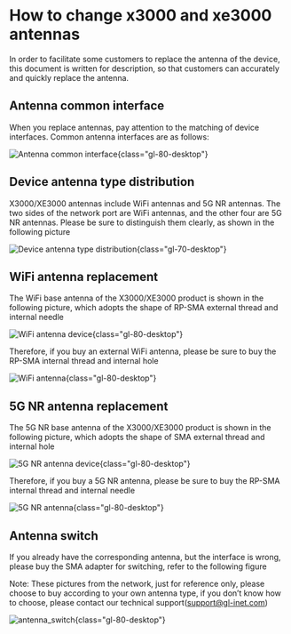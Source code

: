 # How to change x3000 and xe3000 antennas

In order to facilitate some customers to replace the antenna of the device, this document is written for description, so that customers can accurately and quickly replace the antenna.


## Antenna common interface

When you replace antennas, pay attention to the matching of device interfaces. Common antenna interfaces are as follows:

![Antenna common interface](https://static.gl-inet.com/docs/router/en/4/tutorials/change_x3000_xe3000_antennas/antenna_type_en.png){class="gl-80-desktop"}


## Device antenna type distribution

X3000/XE3000 antennas include WiFi antennas and 5G NR antennas. The two sides of the network port are WiFi antennas, and the other four are 5G NR antennas. Please be sure to distinguish them clearly, as shown in the following picture

![Device antenna type distribution](https://static.gl-inet.com/docs/router/en/4/tutorials/change_x3000_xe3000_antennas/device_antennas.png){class="gl-70-desktop"}



## WiFi antenna replacement

The WiFi base antenna of the X3000/XE3000 product is shown in the following picture, which adopts the shape of RP-SMA external thread and internal needle

![WiFi antenna device](https://static.gl-inet.com/docs/router/en/4/tutorials/change_x3000_xe3000_antennas/wifi_device.png){class="gl-80-desktop"}

Therefore, if you buy an external WiFi antenna, please be sure to buy the RP-SMA internal thread and internal hole

![WiFi antenna](https://static.gl-inet.com/docs/router/en/4/tutorials/change_x3000_xe3000_antennas/wifi_antenna.png){class="gl-80-desktop"}

## 5G NR antenna replacement

The 5G NR base antenna of the X3000/XE3000 product is shown in the following picture, which adopts the shape of SMA external thread and internal hole

![5G NR antenna device](https://static.gl-inet.com/docs/router/en/4/tutorials/change_x3000_xe3000_antennas/5g_nr_device.png){class="gl-80-desktop"}

Therefore, if you buy a 5G NR antenna, please be sure to buy the RP-SMA internal thread and internal needle

![5G NR antenna](https://static.gl-inet.com/docs/router/en/4/tutorials/change_x3000_xe3000_antennas/5g_nr_antenna.png){class="gl-80-desktop"}


## Antenna switch

If you already have the corresponding antenna, but the interface is wrong, please buy the SMA adapter for switching, refer to the following figure 

Note: These pictures from the network, just for reference only, please choose to buy according to your own antenna type, if you don’t know how to choose, please contact our technical support(<support@gl-inet.com>)

![antenna_switch](https://static.gl-inet.com/docs/router/en/4/tutorials/change_x3000_xe3000_antennas/antenna_switch.png){class="gl-80-desktop"}
